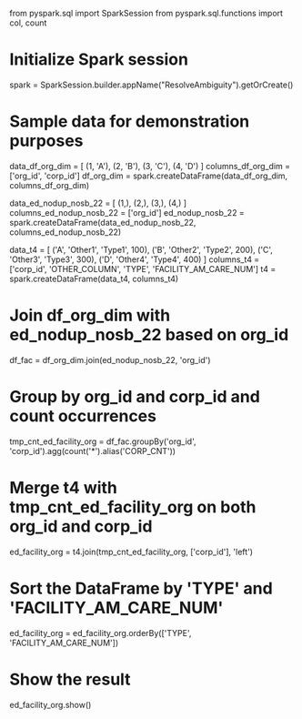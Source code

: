 from pyspark.sql import SparkSession
from pyspark.sql.functions import col, count

# Initialize Spark session
spark = SparkSession.builder.appName("ResolveAmbiguity").getOrCreate()

# Sample data for demonstration purposes
data_df_org_dim = [
    (1, 'A'), (2, 'B'), (3, 'C'), (4, 'D')
]
columns_df_org_dim = ['org_id', 'corp_id']
df_org_dim = spark.createDataFrame(data_df_org_dim, columns_df_org_dim)

data_ed_nodup_nosb_22 = [
    (1,), (2,), (3,), (4,)
]
columns_ed_nodup_nosb_22 = ['org_id']
ed_nodup_nosb_22 = spark.createDataFrame(data_ed_nodup_nosb_22, columns_ed_nodup_nosb_22)

data_t4 = [
    ('A', 'Other1', 'Type1', 100),
    ('B', 'Other2', 'Type2', 200),
    ('C', 'Other3', 'Type3', 300),
    ('D', 'Other4', 'Type4', 400)
]
columns_t4 = ['corp_id', 'OTHER_COLUMN', 'TYPE', 'FACILITY_AM_CARE_NUM']
t4 = spark.createDataFrame(data_t4, columns_t4)

# Join df_org_dim with ed_nodup_nosb_22 based on org_id
df_fac = df_org_dim.join(ed_nodup_nosb_22, 'org_id')

# Group by org_id and corp_id and count occurrences
tmp_cnt_ed_facility_org = df_fac.groupBy('org_id', 'corp_id').agg(count('*').alias('CORP_CNT'))

# Merge t4 with tmp_cnt_ed_facility_org on both org_id and corp_id
ed_facility_org = t4.join(tmp_cnt_ed_facility_org, ['corp_id'], 'left')

# Sort the DataFrame by 'TYPE' and 'FACILITY_AM_CARE_NUM'
ed_facility_org = ed_facility_org.orderBy(['TYPE', 'FACILITY_AM_CARE_NUM'])

# Show the result
ed_facility_org.show()
